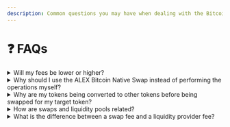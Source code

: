 ```yaml
---
description: Common questions you may have when dealing with the Bitcoin Native Swap.
---
```


# ❓ FAQs

<details>

<summary>Will my fees be lower or higher?</summary>

Fees depend on many variables, such as transaction size and pool liquidity. The Bitcoin Native Swap performs the same operations as you would in a manual operation, so fees should be roughly equal. They may be slightly higher than in a manual operation if, for example, the fees drop in the extra minutes it takes you to complete the steps yourself. However, the difference is negligible. If anything, fees may be slightly lower since Bitcoin Native Swap finds the most optimal route for your transaction.

</details>

<details>

<summary>Why should I use the ALEX Bitcoin Native Swap instead of performing the operations myself?</summary>

The main benefit of the **Bitcoin Native Swap** on ALEX is that it ensures you won't miss the chance to execute a transaction at your desired exchange rate. Since the swap is performed automatically, you don't have to worry about price fluctuations that may occur if you perform the operation manually. 
The Bitcoin Native Swap also makes transactions simpler and more atomized. It performs the swap in just one operation instead of requiring you to interact with multiple wallets, networks, or contracts. Should any error occur in any of the intermediate steps, the whole process will revert, allowing you control over the entire swap.

</details>

<details>

<summary>Why are my tokens being converted to other tokens before being swapped for my target token?</summary>

The ALEX Bitcoin Native Swap may use intermediate tokens to complete the exchange because it is designed to find the most optimal route for the swap. Sometimes, there may not be a liquidity pool trading both the base and the target token, so the **Bitcoin Native Swap** must use other liquidity pools to complete the exchange. The route, as well as the fee, will always be displayed before your transaction is confirmed.

</details>

<details>

<summary>How are swaps and liquidity pools related?</summary>

When you perform a swap on ALEX, you are interacting with liquidity pools. Each pool contains two tokens, which makes it possible to exchange one for the other. Besides, the exchange rate of the swap is determined by the price of the tokens in the pool via an Automated Market Maker (AMM). 

</details>

<details>

<summary>What is the difference between a swap fee and a liquidity provider fee?</summary>

The liquidity provider fee is the amount paid by the user to the Liquidity Providers of the pool that is being used for the swap. The swap fee, in this case, refers to the fee that is being distributed to the ALEX Lab Platform for facillitating the exchange.

</details>
